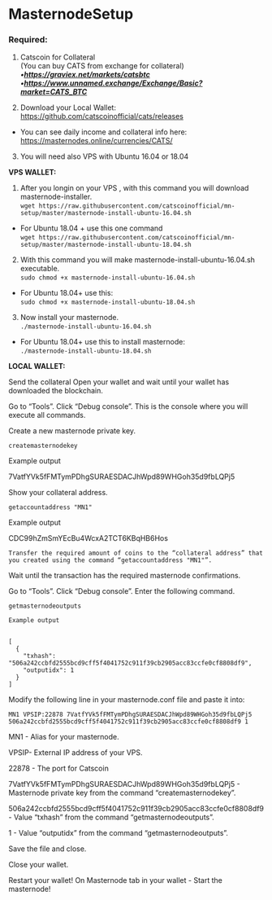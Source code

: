 # MasternodeSetup

### Required:

1. Catscoin for Collateral <br>
(You can buy CATS from exchange for collateral) <br>
***•https://graviex.net/markets/catsbtc <br>
•https://www.unnamed.exchange/Exchange/Basic?market=CATS_BTC <br>***

2. Download your Local Wallet: https://github.com/catscoinofficial/cats/releases

- You can see daily income and collateral info here: https://masternodes.online/currencies/CATS/


3. You will need also VPS with Ubuntu 16.04 or 18.04

**VPS WALLET:**

1. After you longin on your VPS , with this command you will download masternode-installer.   
`wget https://raw.githubusercontent.com/catscoinofficial/mn-setup/master/masternode-install-ubuntu-16.04.sh`  
- For Ubuntu 18.04 + use this one command   
`wget https://raw.githubusercontent.com/catscoinofficial/mn-setup/master/masternode-install-ubuntu-18.04.sh` 

2. With this command you will make masternode-install-ubuntu-16.04.sh executable.  
`sudo chmod +x masternode-install-ubuntu-16.04.sh` <br>

- For Ubuntu 18.04+ use this: <br>
`sudo chmod +x masternode-install-ubuntu-18.04.sh` <br>

3. Now install your masternode.  
`./masternode-install-ubuntu-16.04.sh`

- For Ubuntu 18.04+ use this to install masternode: <br>
`./masternode-install-ubuntu-18.04.sh`



**LOCAL WALLET:**

Send the collateral
Open your wallet and wait until your wallet has downloaded the blockchain.

Go to “Tools”.
Click “Debug console”.
This is the console where you will execute all commands.

Create a new masternode private key.

```
createmasternodekey
```

Example output

7VatfYVk5fFMTymPDhgSURAESDACJhWpd89WHGoh35d9fbLQPj5

Show your collateral address.
```
getaccountaddress "MN1"
```

Example output

CDC99hZmSmYEcBu4WcxA2TCT6KBqHB6Hos
```
Transfer the required amount of coins to the “collateral address” that you created using the command “getaccountaddress "MN1"”.
```
Wait until the transaction has the required masternode confirmations.

Go to “Tools”.
Click “Debug console”.
Enter the following command.
```
getmasternodeoutputs
```
```
Example output


[
  {
    "txhash": "506a242ccbfd2555bcd9cff5f4041752c911f39cb2905acc83ccfe0cf8808df9",
    "outputidx": 1
  }
]
```

Modify the following line in your masternode.conf file and paste it into:
```
MN1 VPSIP:22878 7VatfYVk5fFMTymPDhgSURAESDACJhWpd89WHGoh35d9fbLQPj5 506a242ccbfd2555bcd9cff5f4041752c911f39cb2905acc83ccfe0cf8808df9 1
```
MN1 - Alias for your masternode.

VPSIP- External IP address of your VPS.

22878 - The port for Catscoin

7VatfYVk5fFMTymPDhgSURAESDACJhWpd89WHGoh35d9fbLQPj5 - Masternode private key from the command “createmasternodekey”.

506a242ccbfd2555bcd9cff5f4041752c911f39cb2905acc83ccfe0cf8808df9 - Value “txhash” from the command “getmasternodeoutputs”.

1 - Value “outputidx” from the command “getmasternodeoutputs”.


Save the file and close.

Close your wallet.

Restart your wallet! 
On Masternode tab in your wallet - Start the masternode! 

